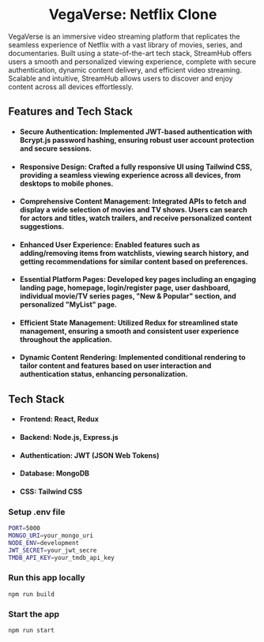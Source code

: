 <h1 align="center">VegaVerse: Netflix Clone</h1>

<p>VegaVerse is an immersive video streaming platform that replicates the seamless experience of Netflix with a vast library of movies, series, and documentaries. Built using a state-of-the-art tech stack, StreamHub offers users a smooth and personalized viewing experience, complete with secure authentication, dynamic content delivery, and efficient video streaming. Scalable and intuitive, StreamHub allows users to discover and enjoy content across all devices effortlessly.</p>

<h2 id="features">Features and Tech Stack</h2>
<ul>
  <li>
    <h4 id="Authentication">Secure Authentication: Implemented JWT-based authentication with Bcrypt.js password hashing, ensuring robust user account protection and secure sessions.</h4>
  </li>
  <li>
    <h4 id="Responsive-UI">Responsive Design: Crafted a fully responsive UI using Tailwind CSS, providing a seamless viewing experience across all devices, from desktops to mobile phones.</h4>
  </li>
  <li>
    <h4 id="Content-Management">Comprehensive Content Management: Integrated APIs to fetch and display a wide selection of movies and TV shows. Users can search for actors and titles, watch trailers, and receive personalized content suggestions.</h4>
  </li>
  <li>
    <h4 id="User-Features">Enhanced User Experience: Enabled features such as adding/removing items from watchlists, viewing search history, and getting recommendations for similar content based on preferences.</h4>
  </li>
  <li>
    <h4 id="Core-Pages">Essential Platform Pages: Developed key pages including an engaging landing page, homepage, login/register page, user dashboard, individual movie/TV series pages, "New & Popular" section, and personalized "MyList" page.</h4>
  </li>
  <li>
    <h4 id="State-Management">Efficient State Management: Utilized Redux for streamlined state management, ensuring a smooth and consistent user experience throughout the application.</h4>
  </li>
  <li>
    <h4 id="Conditional-Rendering">Dynamic Content Rendering: Implemented conditional rendering to tailor content and features based on user interaction and authentication status, enhancing personalization.</h4>
  </li>
</ul>

<h2 id="tech-stack">Tech Stack</h2>

<ul>
  <li>
    <h4 id="frontend">Frontend: <strong>React</strong>, <strong>Redux</strong></h4>
  </li>
  <li>
    <h4 id="backend">Backend: <strong>Node.js</strong>, <strong>Express.js</strong></h4>
  </li>
  <li>
    <h4 id="authentication-1">Authentication: <strong>JWT (JSON Web Tokens)</strong></h4>
  </li>
  <li>
    <h4 id="database-1">Database: <strong>MongoDB</strong></h4>
  </li>
  <li>
    <h4 id="css">CSS: <strong>Tailwind CSS</strong></h4>
  </li>
</ul>

### Setup .env file

```bash
PORT=5000
MONGO_URI=your_mongo_uri
NODE_ENV=development
JWT_SECRET=your_jwt_secre
TMDB_API_KEY=your_tmdb_api_key
```

### Run this app locally

```shell
npm run build
```

### Start the app

```shell
npm run start
```

